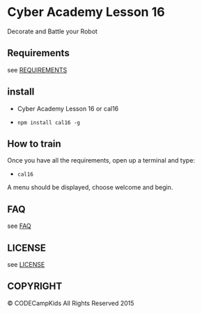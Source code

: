 # Cyber Academy Lesson 16

Decorate and Battle your Robot

## Requirements

  see [REQUIREMENTS](../REQUIREMENTS.md)

## install

*  Cyber Academy Lesson 16 or cal16

  - `npm install cal16 -g`

## How to train

Once you have all the requirements, open up a terminal and type:

  - `cal16`

A menu should be displayed, choose welcome and begin.

## FAQ

  see [FAQ](../FAQ.md)

## LICENSE

see [LICENSE](../LICENSE)

## COPYRIGHT

&copy; CODECampKids All Rights Reserved 2015
